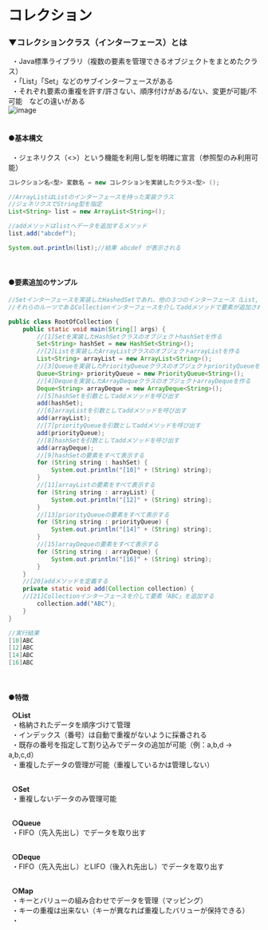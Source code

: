 # コレクション

### ▼コレクションクラス（インターフェース）とは
&ensp;・Java標準ライブラリ（複数の要素を管理できるオブジェクトをまとめたクラス）<br>
&ensp;・「List」「Set」などのサブインターフェースがある<br>
&ensp;・それぞれ要素の重複を許す/許さない、順序付けがある/ない、変更が可能/不可能　などの違いがある<br>
![image](https://user-images.githubusercontent.com/81621944/211177613-4d841af4-c728-466b-ab65-be22934e5726.png)<br>
<br>

#### ●基本構文
&ensp;・ジェネリクス（<>）という機能を利用し型を明確に宣言（参照型のみ利用可能）<br>
```java
コレクション名<型> 変数名 = new コレクションを実装したクラス<型> ();
```
```java
//ArrayListはListのインターフェースを持った実装クラス
//ジェネリクスでString型を指定
List<String> list = new ArrayList<String>();

//addメソッドはlistへデータを追加するメソッド
list.add("abcdef");

System.out.println(list);//結果 abcdef が表示される
```
<br>


#### ●要素追加のサンプル
```java
//Setインターフェースを実装したHashedSetであれ、他の３つのインターフェース（List, Queue, Deque）であれ、
//それらのルーツであるCollectionインターフェースを介してaddメソッドで要素が追加されることを示す

public class RootOfCollection {
    public static void main(String[] args) {
        //[1]Setを実装したHashSetクラスのオブジェクトhashSetを作る
        Set<String> hashSet = new HashSet<String>(); 
        //[2]Listを実装したArrayListクラスのオブジェクトarrayListを作る
        List<String> arrayList = new ArrayList<String>(); 
        //[3]Queueを実装したPriorityQueueクラスのオブジェクトpriorityQueueを作る
        Queue<String> priorityQueue = new PriorityQueue<String>(); 
        //[4]Dequeを実装したArrayDequeクラスのオブジェクトarrayDequeを作る
        Deque<String> arrayDeque = new ArrayDeque<String>(); 
        //[5]hashSetを引数としてaddメソッドを呼び出す
        add(hashSet); 
        //[6]arrayListを引数としてaddメソッドを呼び出す
        add(arrayList); 
        //[7]priorityQueueを引数としてaddメソッドを呼び出す
        add(priorityQueue);
        //[8]hashSetを引数としてaddメソッドを呼び出す
        add(arrayDeque); 
        //[9]hashSetの要素をすべて表示する
        for (String string : hashSet) { 
            System.out.println("[10]" + (String) string);
        }
        //[11]arrayListの要素をすべて表示する
        for (String string : arrayList) { 
            System.out.println("[12]" + (String) string);
        }
        //[13]priorityQueueの要素をすべて表示する
        for (String string : priorityQueue) { 
            System.out.println("[14]" + (String) string);
        }
        //[15]arrayDequeの要素をすべて表示する
        for (String string : arrayDeque) { 
            System.out.println("[16]" + (String) string);
        }
    }
    //[20]addメソッドを定義する
    private static void add(Collection collection) { 
    //[21]Collectionインターフェースを介して要素「ABC」を追加する
        collection.add("ABC");
    }
}
```
```java
//実行結果
[10]ABC
[12]ABC
[14]ABC
[16]ABC
```
<br>


#### ●特徴
&ensp;**○List**<br>
&ensp;・格納されたデータを順序づけて管理<br>
&ensp;・インデックス（番号）は自動で重複がないように採番される<br>
&ensp;・既存の番号を指定して割り込みでデータの追加が可能（例：a,b,d → a,b,c,d）<br>
&ensp;・重複したデータの管理が可能（重複しているかは管理しない）<br>
<br>

&ensp;**○Set**<br>
&ensp;・重複しないデータのみ管理可能<br>
<br>

&ensp;**○Queue**<br>
&ensp;・FIFO（先入先出し）でデータを取り出す<br>
<br>

&ensp;**○Deque**<br>
&ensp;・FIFO（先入先出し）とLIFO（後入れ先出し）でデータを取り出す<br>
<br>

&ensp;**○Map**<br>
&ensp;・キーとバリューの組み合わせでデータを管理（マッピング）<br>
&ensp;・キーの重複は出来ない（キーが異なれば重複したバリューが保持できる）<br>
&ensp;・<br>
<br>
